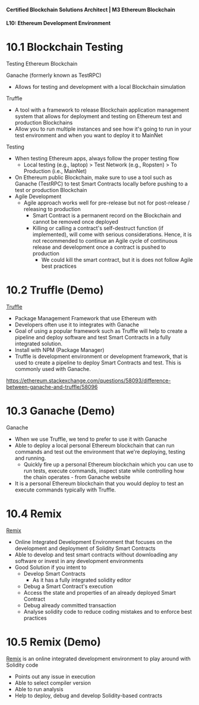 #### Certified Blockchain Solutions Architect | M3 Ethereum Blockchain
#### L10: Ethereum Development Environment

# 10.1  Blockchain Testing 

Testing Ethereum Blockchain 
 
Ganache (formerly known as TestRPC) 
- Allows for testing and development with a local Blockchain simulation 
 
Truffle 
- A tool with a framework to release Blockchain application management system that allows for deployment and testing on Ethereum test and production Blockchains 
- Allow you to run multiple instances and see how it's going to run in your test environment and when you want to deploy it to MainNet 
 
Testing 
- When testing Ethereum apps, always follow the proper testing flow 
  - Local testing (e.g., laptop) > Test Network (e.g., Ropsten) > To Production (i.e., MainNet) 
- On Ethereum public Blockchain, make sure to use a tool such as Ganache (TestRPC) to test Smart Contracts locally before pushing to a test or production Blockchain 
- Agile Development 
  - Agile approach works well for pre-release but not for post-release / releasing to production 
    - Smart Contract is a permanent record on the Blockchain and cannot be removed once deployed 
    - Killing or calling a contract's self-destruct function (if implemented), will come with serious considerations. Hence, it is not recommended to continue an Agile cycle of continuous release and development once a contract is pushed to production 
      - We could kill the smart contract, but it is does not follow Agile best practices 

# 10.2  Truffle (Demo)

[Truffle](https://truffleframework.com)
- Package Management Framework that use Ethereum with 
- Developers often use it to integrates with Ganache 
- Goal of using a popular framework such as Truffle will help to create a pipeline and deploy software and test Smart Contracts in a fully integrated solution. 
- Install with NPM (Package Manager) 
- Truffle is development environment or development framework, that is used to create a pipeline to deploy Smart Contracts and test. This is commonly used with Ganache. 
 
https://ethereum.stackexchange.com/questions/58093/difference-between-ganache-and-truffle/58096 

# 10.3  Ganache (Demo)

Ganache 
- When we use Truffle, we tend to prefer to use it with Ganache 
- Able to deploy a local personal Ethereum blockchain that can run commands and test out the environment that we're deploying, testing and running. 
  - Quickly fire up a personal Ethereum blockchain which you can use to run tests, execute commands, inspect state while controlling how the chain operates - from Ganache website 
- It is a personal Ethereum blockchain that you would deploy to test an execute commands typically with Truffle. 

# 10.4 Remix

[Remix](http://remix.ethereum.org)
- Online Integrated Development Environment that focuses on the development and deployment of Solidity Smart Contracts 
- Able to develop and test smart contracts without downloading any software or invest in any development environments 
- Good Solution if you intent to 
  - Develop Smart Contracts 
    - As it has a fully integrated solidity editor 
  - Debug a Smart Contract's execution 
  - Access the state and properties of an already deployed Smart Contract 
  - Debug already committed transaction 
  - Analyse solidity code to reduce coding mistakes and to enforce best practices 

# 10.5 Remix (Demo) 

[Remix](http://remix.ethereum.org) is an online integrated development environment to play around with Solidity code 
- Points out any issue in execution 
- Able to select compiler version 
- Able to run analysis 
- Help to deploy, debug and develop Solidity-based contracts
